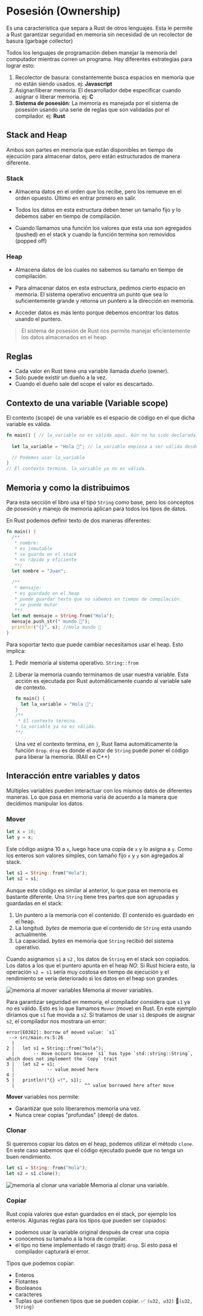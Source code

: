 # Posesión (Ownership)

Es una característica que separa a Rust de otros lenguajes. Esta le permite a Rust garantizar seguridad en memoria sin necesidad de un recolector de basura (garbage collector)

Todos los lenguajes de programación deben manejar la memoria del computador mientras corren un programa. Hay diferentes estrategias para lograr esto: 

1. Recolector de basura: constantemente busca espacios en memoria que no están siendo usados. ej: __Javascript__
1. Asignar/liberar memoria: El desarrollador debe especificar cuando asignar o liberar memoria. ej: __C__
1. **Sistema de posesión**: La memoria es manejada por el sistema de posesión usando una serie de reglas que son validadas por el compilador. ej: __Rust__

## Stack and Heap

Ambos son partes en memoria que están disponibles en tiempo de ejecución para almacenar datos, pero están estructurados de manera diferente. 

### Stack 
- Almacena datos en el orden que los recibe, pero los remueve en el orden opuesto. Último en entrar primero en salir. 

- Todos los datos en esta estructura deben tener un tamaño fijo y lo debemos saber en tiempo de compilación. 

- Cuando llamamos una función los valores que esta usa son agregados (pushed) en el stack y cuando la función termina son removidos (popped off)

### Heap 
- Almacena datos de los cuales no sabemos su tamaño en tiempo de compilación. 

- Para almacenar datos en esta estructura, pedimos cierto espacio en memoria. El sistema operativo encuentra un punto que sea lo suficientemente grande y retorna un puntero a la dirección en memoria. 

- Acceder datos es más lento porque debemos encontrar los datos usando el puntero. 

> El sistema de posesión de Rust nos permite manejar eficientemente los datos almacenados en el heap.


## Reglas 
- Cada valor en Rust tiene una variable llamada _dueño_ (owner).
- Solo puede existir un dueño a la vez.
- Cuando el dueño sale del scope el valor es descartado.

## Contexto de una variable (Variable scope)
El contexto (scope) de una variable es el espacio de código en el que dicha variable es válida.

```rust
fn main() { // la_variable no es válida aquí. Aún no ha sido declarada.
  
  let la_variable = "Hola 👋"; // la_variable empieza a ser válida desde este punto.

  // Podemos usar la_variable 
} 
// El contexto termina. la_variable ya no es válida.
```


## Memoria y como la distribuimos

Para esta sección el libro usa el tipo `String` como base, pero los conceptos de posesión y manejo de memoria aplican para todos los tipos de datos. 

En Rust podemos definir texto de dos maneras diferentes: 

```rust
fn main() {
  /**
   * nombre: 
   * es inmutable
   * se guarda en el stack
   * es rápido y eficiente
   **/
  let nombre = "Juan";

  /**
   * mensaje: 
   * es guardado en el heap
   * puede guardar texto que no sabemos en tiempo de compilación.
   * se puede mutar 
   **/
  let mut mensaje = String.from("Hola");
  mensaje.push_str(" mundo 👋");
  println!("{}", s); //Hola mundo 👋
}
```

Para soportar texto que puede cambiar necesitamos usar el heap. Esto implica:

1. Pedir memoria al sistema operativo. `String::from`
1. Liberar la memoria cuando terminamos de usar nuestra variable. Esta acción es ejecutada por Rust automáticamente cuando al variable sale de contexto. 

    ```rust
    fn main() {
      let la_variable = "Hola 👋";
    } 
    /**
     * El contexto termina. 
    * la_variable ya no es válida.
    **/
    ```

    Una vez el contexto termina, en `}`, Rust llama automáticamente la función `drop`. 
    `drop` es donde el autor de `String` puede poner el código para liberar la memoria. (RAII en C++)



## Interacción entre variables y datos

Múltiples variables pueden interactuar con los mismos datos de diferentes maneras. Lo que pasa en memoria varia de acuerdo a la manera que decidimos manipular los datos.

### Mover
```rust
let x = 10;
let y = x;
```

Este código asigna 10 a `x`, luego hace una copia de `x` y lo asigna a `y`. Como los enteros son valores simples, con tamaño fijo `x` y `y` son agregados al stack.

```rust
let s1 = String::from("Hola");
let s2 = s1;
```

Aunque este código es similar al anterior, lo que pasa en memoria es bastante diferente. 
Una `String` tiene tres partes que son agrupadas y guardadas en el stack: 

1. Un puntero a la memoria con el contenido. El contenido es guardado en el heap. 
1. La longitud. _bytes_ de memoria que el contenido de `String` esta usando actualmente.
1. La capacidad. _bytes_ en memoria que `String` recibió del sistema operativo.

Cuando asignamos `s1` a `s2` , los datos de `String` en el stack son copiados. Los datos a los que el puntero apunta en el heap _NO_. Si Rust hiciera esto, la operación `s2 = s1` sería muy costosa en tiempo de ejecución y el rendimiento se vería deteriorado si los datos en el heap son grandes. 

![memoria al mover variables](./memory_on_move.jpg)
Memoria al mover variables.

Para garantizar seguridad en memoria, el compilador considera que `s1` ya no es válido. Esto es lo que llamamos `Mover` (move) en Rust. En este ejemplo diríamos que `s1` fue movida a `s2`.
Si tratamos de usar `s1` después de asignar `s2`, el compilador nos mostrara un error:
```shell
error[E0382]: borrow of moved value: `s1`
 --> src/main.rs:5:26
  |
2 |   let s1 = String::from("hola");
  |       -- move occurs because `s1` has type `std::string::String`, which does not implement the `Copy` trait
3 |   let s2 = s1;
  |            -- value moved here
4 |
5 |   println!("{} 💀!", s1);
  |                          ^^ value borrowed here after move
```
__Mover__ variables nos permite: 
- Garantizar que solo liberaremos memoria una vez. 
- Nunca crear copias "profundas" (deep) de datos.

### Clonar 

Si queremos copiar los datos en el heap, podemos utilizar el método `clone`. En este caso sabemos que el código ejecutado puede que no tenga un buen rendimiento. 

```rust
let s1 = String::from("Hola");
let s2 = s1.clone();
```

![memoria al clonar una variable](./memory_on_clone.jpg)
Memoria al clonar una variable.

### Copiar

Rust copia valores que estan guardados en el stack, por ejemplo los enteros. Algunas reglas para los tipos que pueden ser copiados: 
- podemos usar la variable original después de crear una copia
- conocemos su tamaño a la hora de compilar.
- el tipo no tiene implementado el rasgo (trait) `drop`.
Si esto pasa el compilador capturará el error.

Tipos que podemos copiar:
- Enteros 
- Flotantes
- Booleanos 
- caracteres 
- Tuplas que contienen tipos que se pueden copiar.
  ✅ `(u32, u32)`  🚫`(u32, String)`


